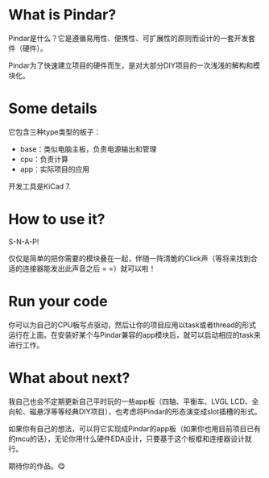 
# What is Pindar?
Pindar是什么？它是遵循易用性、便携性、可扩展性的原则而设计的一套开发套件（硬件）。

Pindar为了快速建立项目的硬件而生，是对大部分DIY项目的一次浅浅的解构和模块化。

# Some details
它包含三种type类型的板子：
- base：类似电脑主板，负责电源输出和管理
- cpu：负责计算
- app：实际项目的应用

开发工具是KiCad 7.

# How to use it?
S-N-A-P!

仅仅是简单的把你需要的模块叠在一起，伴随一阵清脆的Click声（等将来找到合适的连接器能发出此声音之后 = =）就可以啦！

# Run your code
你可以为自己的CPU板写点驱动，然后让你的项目应用以task或者thread的形式运行在上面。在安装好某个与Pindar兼容的app模块后，就可以启动相应的task来进行工作。

# What about next?
我自己也会不定期更新自己平时玩的一些app板（四轴、平衡车、LVGL LCD、全向轮、磁悬浮等等经典DIY项目），也考虑将Pindar的形态演变成slot插槽的形式。

如果你有自己的想法，可以将它实现成Pindar的app板（如果你也用目前项目已有的mcu的话），无论你用什么硬件EDA设计，只要基于这个板框和连接器设计就行。

期待你的作品。😋
